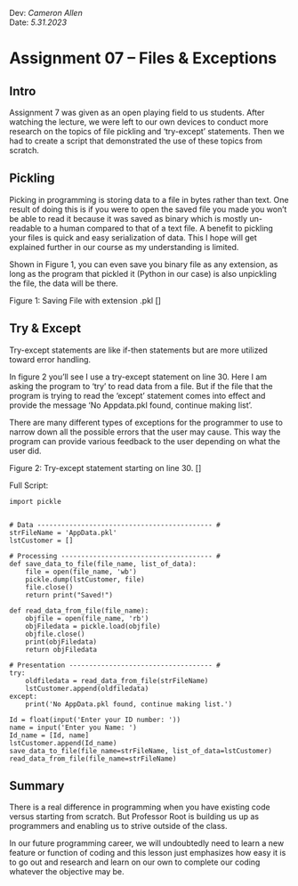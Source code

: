 Dev: *Cameron Allen*  
Date: *5.31.2023*

# Assignment 07 – Files & Exceptions #

## Intro ##
Assignment 7 was given as an open playing field to us students. After watching the lecture, we were left to our own devices to conduct more research on the topics of file pickling and ‘try-except’ statements. Then we had to create a script that demonstrated the use of these topics from scratch. 

## Pickling ##
Picking in programming is storing data to a file in bytes rather than text. One result of doing this is if you were to open the saved file you made you won’t be able to read it because it was saved as binary which is mostly un-readable to a human compared to that of a text file. A benefit to pickling your files is quick and easy serialization of data. This I hope will get explained further in our course as my understanding is limited.

Shown in Figure 1, you can even save you binary file as any extension, as long as the program that pickled it (Python in our case) is also unpickling the file, the data will be there. 

Figure 1: Saving File with extension .pkl []

## Try & Except ##
Try-except statements are like if-then statements but are more utilized toward error handling.

In figure 2 you’ll see I use a try-except statement on line 30. Here I am asking the program to ‘try’ to read data from a file. But if the file that the program is trying to read the ‘except’ statement comes into effect and provide the message ‘No Appdata.pkl found, continue making list’.

There are many different types of exceptions for the programmer to use to narrow down all the possible errors that the user may cause. This way the program can provide various feedback to the user depending on what the user did. 

Figure 2: Try-except statement starting on line 30. []


Full Script:
```
import pickle


# Data -------------------------------------------- #
strFileName = 'AppData.pkl'
lstCustomer = []

# Processing -------------------------------------- #
def save_data_to_file(file_name, list_of_data):
    file = open(file_name, 'wb')
    pickle.dump(lstCustomer, file)
    file.close()
    return print("Saved!")

def read_data_from_file(file_name):
    objfile = open(file_name, 'rb')
    objFiledata = pickle.load(objfile)
    objfile.close()
    print(objFiledata)
    return objFiledata

# Presentation ------------------------------------ #
try:
    oldfiledata = read_data_from_file(strFileName)
    lstCustomer.append(oldfiledata)
except:
    print('No AppData.pkl found, continue making list.')

Id = float(input('Enter your ID number: '))
name = input('Enter you Name: ')
Id_name = [Id, name]
lstCustomer.append(Id_name)
save_data_to_file(file_name=strFileName, list_of_data=lstCustomer)
read_data_from_file(file_name=strFileName)
```

## Summary ##
There is a real difference in programming when you have existing code versus starting from scratch. But Professor Root is building us up as programmers and enabling us to strive outside of the class.

In our future programming career, we will undoubtedly need to learn a new feature or function of coding and this lesson just emphasizes how easy it is to go out and research and learn on our own to complete our coding whatever the objective may be. 

